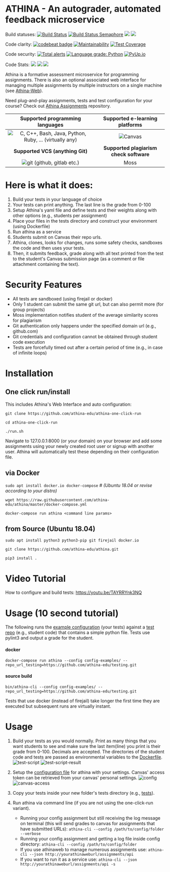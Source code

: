 # ATHINA - An autograder, automated feedback microservice

Build statuses:
[![Build Status](https://travis-ci.com/athina-edu/athina.svg?branch=master)](https://travis-ci.com/athina-edu/athina)
[![Build Status Semaphore](https://athina.semaphoreci.com/badges/athina.svg?key=ed440197-2482-4083-aa51-5a6f53213480&style=shields)](https://athina.semaphoreci.com/projects/athina)
[![](https://images.microbadger.com/badges/image/athinaedu/athina.svg)](https://microbadger.com/images/athinaedu/athina "Get your own image badge on microbadger.com")
[![](https://images.microbadger.com/badges/version/athinaedu/athina.svg)](https://microbadger.com/images/athinaedu/athina "Get your own version badge on microbadger.com")

Code clarity:
[![codebeat badge](https://codebeat.co/badges/fda271b0-41ae-4835-9e71-2c54855f7402)](https://codebeat.co/projects/github-com-athina-edu-athina-master)
[![Maintainability](https://api.codeclimate.com/v1/badges/d2fc5713b775535b5273/maintainability)](https://codeclimate.com/github/athina-edu/athina/maintainability)
[![Test Coverage](https://api.codeclimate.com/v1/badges/d2fc5713b775535b5273/test_coverage)](https://codeclimate.com/github/athina-edu/athina/test_coverage)

Code security:
[![Total alerts](https://img.shields.io/lgtm/alerts/g/athina-edu/athina.svg?logo=lgtm&logoWidth=18)](https://lgtm.com/projects/g/athina-edu/athina/alerts/)
[![Language grade: Python](https://img.shields.io/lgtm/grade/python/g/athina-edu/athina.svg?logo=lgtm&logoWidth=18)](https://lgtm.com/projects/g/athina-edu/athina/context:python)
[![PyUp.io](https://pyup.io/repos/github/athina-edu/athina/shield.svg?t=1575602005060)](https://pyup.io/repos/github/athina-edu/athina/)

Code Stats:
[![](https://tokei.rs/b1/github/athina-edu/athina?category=lines)](https://github.com/athina-edu/athina)
[![](https://tokei.rs/b1/github/athina-edu/athina?category=code)](https://github.com/athina-edu/athina)
[![](https://tokei.rs/b1/github/athina-edu/athina?category=files)](https://github.com/athina-edu/athina)


Athina is a formative assessment microservice for programming assignments. There is also an optional associated web interface 
for managing multiple assignments by multiple instructors on a single machine (see [Athina-Web](https://github.com/athina-edu/athina-web)).

Need plug-and-play assignments, tests and test configuration for your course? Check out [Athina Assignments](https://github.com/athina-edu/athina-assignments) repository.

| Supported programming languages        | Supported e-learning platforms           | 
| :-------------: |:-------------:| 
| ![C, C++, Bash, Java, Python, Ruby, ... (virtually any)](docs/img/languages1.png)      | ![Canvas](docs/img/canvas-logo-3.jpg) | 
|   **Supported VCS (anything Git)**      | **Supported plagiarism check software**      |
| ![git (github, gitlab etc.)](docs/img/git.jpg)     | Moss |

# Here is what it does:
1. Build your tests in your language of choice
2. Your tests can print anything. The last line is the grade from 0-100
3. Setup Athina's yaml file and define tests and their weights along with other options (e.g., students per assignment)
4. Place your files in the tests directory and construct your environment (using Dockerfile)
5. Run athina as a service
6. Students submit on Canvas their repo urls.
7. Athina, clones, looks for changes, runs some safety checks, sandboxes the code and then uses your tests.
8. Then, it submits feedback, grade along with all text printed from the test to the student's Canvas
submission page (as a comment or file attachment containing the text).

# Security Features
* All tests are sandboxed (using firejail or docker)
* Only 1 student can submit the same git url, but can also permit more (for group projects)
* Moss implementation notifies student of the average similarity scores for plagiarism
* Git authentication only happens under the specified domain url (e.g., github.com)
* Git credentials and configuration cannot be obtained through student code execution
* Tests are forcefully timed out after a certain period of time (e.g., in case of infinite loops)

# Installation
## One click run/install
This includes Athina's Web Interface and auto configuration:

`git clone https://github.com/athina-edu/athina-one-click-run`

`cd athina-one-click-run`

`./run.sh`

Navigate to 127.0.0.1:8000 (or your domain) on your browser and add some assignments
using your newly created root user or signup with another user. Athina will automatically test
these depending on their configuration file.

## via Docker
`sudo apt install docker.io docker-compose` # *(Ubuntu 18.04 or revise according to your distro)*

`wget https://raw.githubusercontent.com/athina-edu/athina/master/docker-compose.yml`

`docker-compose run athina <command line params>`

## from Source (Ubuntu 18.04)
`sudo apt install python3 python3-pip git firejail docker.io`

`git clone https://github.com/athina-edu/athina.git`

`pip3 install .`


# Video Tutorial
How to configure and build tests: https://youtu.be/TAYRRYnk3NQ

# Usage (10 second tutorial)
The following runs the [example configuration](config-examples) (your tests) against a [test repo](https://github.com/athina-edu/testing.git) (e.g., student code) that contains a simple python file. 
Tests use pylint3 and output a grade for the student.

#### docker

`docker-compose run athina --config config-examples/ --repo_url_testing=https://github.com/athina-edu/testing.git`

#### source build


`bin/athina-cli --config config-examples/ --repo_url_testing=https://github.com/athina-edu/testing.git`

Tests that use docker (instead of firejail) take longer the first time they are executed but subsequent runs are virtually instant.

# Usage
1. Build your tests as you would normally. Print as many things that you want students to see and make sure the last 
item(line) you print is their grade from 0-100. Decimals are accepted. The directories of the student code and tests 
are passed as environmental variables to the [Dockerfile](config-examples/Dockerfile).
![test-script](docs/img/test-script.png "Test-Script")
![test-script-result](docs/img/test-script-result.png "Test-Script-Result")

2. Setup the [configuration file](config-examples/assignementsample.cfg) for athina with your settings. Canvas' access token
can be retrieved from your canvas' personal settings.
![config](docs/img/config.png "Config")
![canvas-access](docs/img/canvas-access.png "Canvas-Access")

3. Copy your tests inside your new folder's tests directory (e.g., [tests](config-examples/tests)).

4. Run athina via command line (if you are not using the one-click-run variant).
    * Running your config assignment but still receiving the log message on terminal (this will send grades to canvas for assignments that have submitted URLs):
    `athina-cli --config /path/to/config/folder --verbose`
    * Running your config assignment and getting a log file inside config directory:
    `athina-cli --config /path/to/config/folder`
    * If you use athinaweb to manage numerous assignments use:
    `athina-cli --json http://yourathinaweburl/assignments/api`
    * If you want to run it as a service use:
    `athina-cli --json http://yourathinaweburl/assignments/api -s`
